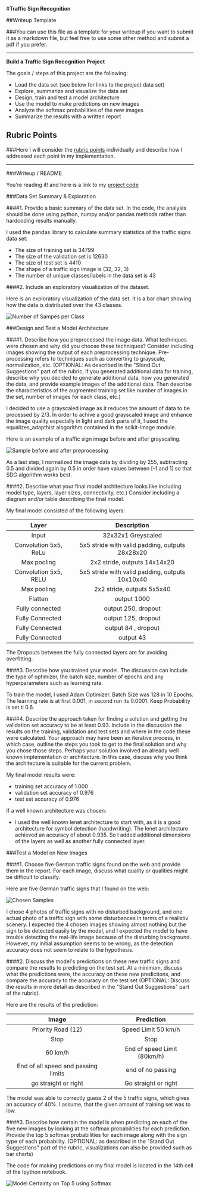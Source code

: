 #**Traffic Sign Recognition** 

##Writeup Template

###You can use this file as a template for your writeup if you want to submit it as a markdown file, but feel free to use some other method and submit a pdf if you prefer.

---

**Build a Traffic Sign Recognition Project**

The goals / steps of this project are the following:
* Load the data set (see below for links to the project data set)
* Explore, summarize and visualize the data set
* Design, train and test a model architecture
* Use the model to make predictions on new images
* Analyze the softmax probabilities of the new images
* Summarize the results with a written report


[//]: # (Image References)

[image1]: ./writeup/number_of_samples_per_class.png "Number if Samples per Class"
[image2]: ./writeup/preprocessing_with_equalize_adapthist.PNG "Sample before and after preprocessing"
[image3]: ./writeup/chosen_samples.PNG "Chosen Samples"
[image4]: ./writeup/softmax.PNG "Model Certainty on Top 5 using Softmax"

## Rubric Points
###Here I will consider the [rubric points](https://review.udacity.com/#!/rubrics/481/view) individually and describe how I addressed each point in my implementation.  

---
###Writeup / README

You're reading it! and here is a link to my [project code](https://github.com/)

###Data Set Summary & Exploration

####1. Provide a basic summary of the data set. In the code, the analysis should be done using python, numpy and/or pandas methods rather than hardcoding results manually.

I used the pandas library to calculate summary statistics of the traffic
signs data set:

* The size of training set is 34799
* The size of the validation set is 12630
* The size of test set is 4410
* The shape of a traffic sign image is (32, 32, 3)
* The number of unique classes/labels in the data set is 43

####2. Include an exploratory visualization of the dataset.

Here is an exploratory visualization of the data set. It is a bar chart showing how the data is distributed over the 43 classes.

![Number of Sampes per Class][image1]

###Design and Test a Model Architecture

####1. Describe how you preprocessed the image data. What techniques were chosen and why did you choose these techniques? Consider including images showing the output of each preprocessing technique. Pre-processing refers to techniques such as converting to grayscale, normalization, etc. (OPTIONAL: As described in the "Stand Out Suggestions" part of the rubric, if you generated additional data for training, describe why you decided to generate additional data, how you generated the data, and provide example images of the additional data. Then describe the characteristics of the augmented training set like number of images in the set, number of images for each class, etc.)

I decided to use a grayscaled image as it reduces the amount of data to be processed by 2/3. In order to achive a good grayscaled image and enhance the image quality especially in light and dark parts of it, I used the equalizes_adapthist alogorithm contained in the scikit-image module.


Here is an example of a traffic sign image before and after grayscaling.

![Sample before and after preprocessing][image2]

As a last step, I normalized the image data by dividing by 255, subtracting 0.5 and divided again by 0.5 in order have values between [-1 and 1] so that SDG algorithm works best.


####2. Describe what your final model architecture looks like including model type, layers, layer sizes, connectivity, etc.) Consider including a diagram and/or table describing the final model.

My final model consisted of the following layers:

| Layer         		|     Description	        					| 
|:---------------------:|:---------------------------------------------:| 
| Input         		| 32x32x1 Greyscaled   							| 
| Convolution 5x5, ReLu     	| 5x5 stride with valid padding, outputs 28x28x20 	|
| Max pooling	      	| 2x2 stride,  outputs 14x14x20 				|
| Convolution 5x5, RELU	    | 5x5 stride with valid padding, outputs 10x10x40	|
| Max pooling | 2x2 stride, outputs 5x5x40 |
| Flatten		| output 1000        									|
| Fully connected				| output 250, dropout 					|
| Fully Connected				| output 125, dropout			        |
| Fully Connected        		| output 84	, dropout					|
| Fully Connected        		| output 43								|
 
The Dropouts between the fully connected layers are for avoiding overfitting.

####3. Describe how you trained your model. The discussion can include the type of optimizer, the batch size, number of epochs and any hyperparameters such as learning rate.

To train the model, I used Adam Optimizer. Batch Size was 128 in 10 Epochs. The learning rate is at first 0.001, in second run its 0.0001. Keep Probability is set ti 0.6.

####4. Describe the approach taken for finding a solution and getting the validation set accuracy to be at least 0.93. Include in the discussion the results on the training, validation and test sets and where in the code these were calculated. Your approach may have been an iterative process, in which case, outline the steps you took to get to the final solution and why you chose those steps. Perhaps your solution involved an already well known implementation or architecture. In this case, discuss why you think the architecture is suitable for the current problem.

My final model results were:
* training set accuracy of 1.000
* validation set accuracy of 0.976
* test set accuracy of 0.976

If a well known architecture was chosen:
* I used the well known lenet architecture to start with, as it is a good architecture for symbol detection (handwriting). The lenet architecture achieved an accuracy of about 0.935. So I added additional dimensions of the layers as well as another fully connected layer.

 

###Test a Model on New Images

####1. Choose five German traffic signs found on the web and provide them in the report. For each image, discuss what quality or qualities might be difficult to classify.

Here are five German traffic signs that I found on the web:

![Chosen Samples][image3]

I chose 4 photos of traffic signs with no disturbed background, and one actual photo of a traffic sign with some disturbances in terms of a realistiv scenery. I expected the 4 chosen images showing almost nothing but the sign to be detected easily by the model, and I expected the model to have trouble detecting the real-life image because of the disturbing background. However, my initial assumption seems to be wrong, as the detection accuracy does not seem to relate to the hypothesis.

####2. Discuss the model's predictions on these new traffic signs and compare the results to predicting on the test set. At a minimum, discuss what the predictions were, the accuracy on these new predictions, and compare the accuracy to the accuracy on the test set (OPTIONAL: Discuss the results in more detail as described in the "Stand Out Suggestions" part of the rubric).

Here are the results of the prediction:

| Image			        |     Prediction	        					| 
|:---------------------:|:---------------------------------------------:| 
| Priority Road (12)	| Speed Limit 50 km/h 									| 
| Stop     			| Stop										|
| 60 km/h				| End of speed Limit (80km/h)											|
|End of all speed and passing limits	      		| end of no passing					 				|
| go straight or right			| Go straight or right     							|


The model was able to correctly guess 2 of the 5 traffic signs, which gives an accuracy of 40%. I assume, that the given amount of training set was to low.

####3. Describe how certain the model is when predicting on each of the five new images by looking at the softmax probabilities for each prediction. Provide the top 5 softmax probabilities for each image along with the sign type of each probability. (OPTIONAL: as described in the "Stand Out Suggestions" part of the rubric, visualizations can also be provided such as bar charts)

The code for making predictions on my final model is located in the 14th cell of the Ipython notebook.

![Model Certainty on Top 5 using Softmax][image4]
